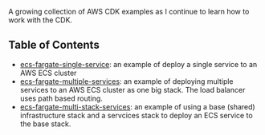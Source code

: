 A growing collection of AWS CDK examples as I continue to learn how to work with the CDK.

## Table of Contents

* [ecs-fargate-single-service](https://github.com/kissmygritts/aws-cdk-examples/tree/main/ecs-fargate-single-service): an example of deploy a single service to an AWS ECS cluster
* [ecs-fargate-multiple-services](https://github.com/kissmygritts/aws-cdk-examples/tree/main/ecs-fargate-multiple-services): an example of deploying multiple services to an AWS ECS cluster as one big stack. The load balancer uses path based routing.
* [ecs-fargate-multi-stack-services](https://github.com/kissmygritts/aws-cdk-examples/tree/main/ecs-fargate-multi-stack-services): an example of using a base (shared) infrastructure stack and a servcices stack to deploy an ECS service to the base stack.
